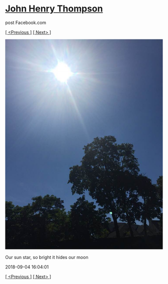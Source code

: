 # [John Henry Thompson](../README.md)
post Facebook.com

[[ <Previous ]](2018-09-04-1.md) [[ Next> ]](2018-09-03-1.md)

[![](../media/2018-09-04/Timeline-Photos-Our-sun-star-so-bright-it-hides-our-moon.jpg)](../README.md)

Our sun star, so bright it hides our moon

2018-09-04 16:04:01

[[ <Previous ]](2018-09-04-1.md) [[ Next> ]](2018-09-03-1.md)